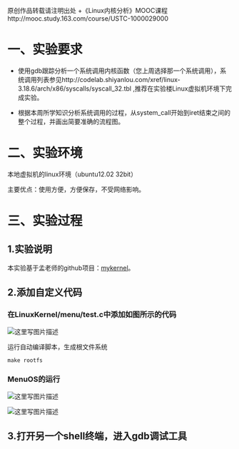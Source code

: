 原创作品转载请注明出处 +《Linux内核分析》MOOC课程http://mooc.study.163.com/course/USTC-1000029000

# 一、实验要求
- 使用gdb跟踪分析一个系统调用内核函数（您上周选择那一个系统调用），系统调用列表参见http://codelab.shiyanlou.com/xref/linux-3.18.6/arch/x86/syscalls/syscall_32.tbl ,推荐在实验楼Linux虚拟机环境下完成实验。

- 根据本周所学知识分析系统调用的过程，从system_call开始到iret结束之间的整个过程，并画出简要准确的流程图。


# 二、实验环境

本地虚拟机的linux环境（ubuntu12.02 32bit）

主要优点：使用方便，方便保存，不受网络影响。

# 三、实验过程

## 1.实验说明
本实验基于孟老师的github项目：[mykernel](https://github.com/mengning/mykernel)。

## 2.添加自定义代码

### 在LinuxKernel/menu/test.c中添加如图所示的代码

![这里写图片描述](http://img.blog.csdn.net/20170326211839057?watermark/2/text/aHR0cDovL2Jsb2cuY3Nkbi5uZXQvcXE0NzA4Njk4NTI=/font/5a6L5L2T/fontsize/400/fill/I0JBQkFCMA==/dissolve/70/gravity/SouthEast)

运行自动编译脚本，生成根文件系统
```
make rootfs
```

### MenuOS的运行
![这里写图片描述](http://img.blog.csdn.net/20170326212121138?watermark/2/text/aHR0cDovL2Jsb2cuY3Nkbi5uZXQvcXE0NzA4Njk4NTI=/font/5a6L5L2T/fontsize/400/fill/I0JBQkFCMA==/dissolve/70/gravity/SouthEast)

![这里写图片描述](http://img.blog.csdn.net/20170326212140685?watermark/2/text/aHR0cDovL2Jsb2cuY3Nkbi5uZXQvcXE0NzA4Njk4NTI=/font/5a6L5L2T/fontsize/400/fill/I0JBQkFCMA==/dissolve/70/gravity/SouthEast)

## 3.打开另一个shell终端，进入gdb调试工具
